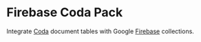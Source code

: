 # Firebase Coda Pack

Integrate [Coda](https://coda.io) document tables with Google [Firebase](https://firebase.google.com) collections.
